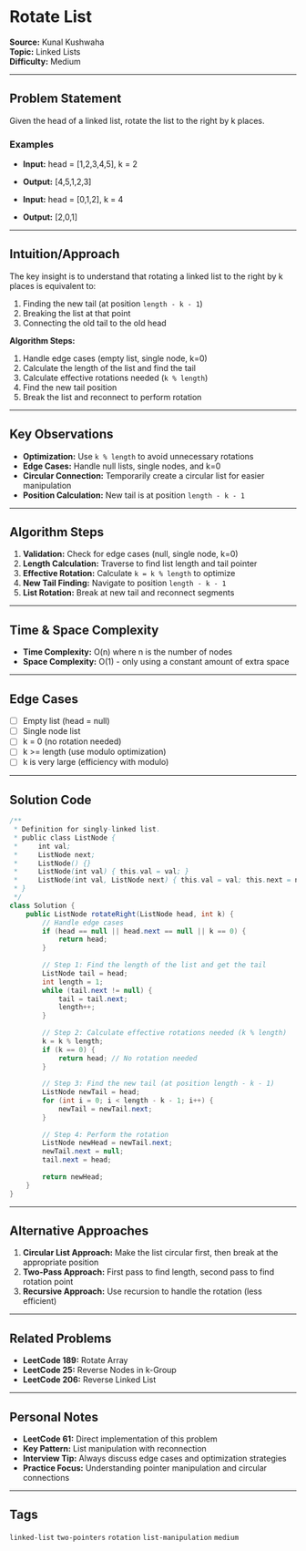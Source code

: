 # Rotate List

**Source:** Kunal Kushwaha  
**Topic:** Linked Lists  
**Difficulty:** Medium

---

## Problem Statement

Given the head of a linked list, rotate the list to the right by k places.

### Examples
- **Input:** head = [1,2,3,4,5], k = 2
- **Output:** [4,5,1,2,3]

- **Input:** head = [0,1,2], k = 4  
- **Output:** [2,0,1]

---

## Intuition/Approach

The key insight is to understand that rotating a linked list to the right by k places is equivalent to:
1. Finding the new tail (at position `length - k - 1`)
2. Breaking the list at that point
3. Connecting the old tail to the old head

**Algorithm Steps:**
1. Handle edge cases (empty list, single node, k=0)
2. Calculate the length of the list and find the tail
3. Calculate effective rotations needed (`k % length`)
4. Find the new tail position
5. Break the list and reconnect to perform rotation

---

## Key Observations

- **Optimization:** Use `k % length` to avoid unnecessary rotations
- **Edge Cases:** Handle null lists, single nodes, and k=0
- **Circular Connection:** Temporarily create a circular list for easier manipulation
- **Position Calculation:** New tail is at position `length - k - 1`

---

## Algorithm Steps

1. **Validation:** Check for edge cases (null, single node, k=0)
2. **Length Calculation:** Traverse to find list length and tail pointer
3. **Effective Rotation:** Calculate `k = k % length` to optimize
4. **New Tail Finding:** Navigate to position `length - k - 1`
5. **List Rotation:** Break at new tail and reconnect segments

---

## Time & Space Complexity

- **Time Complexity:** O(n) where n is the number of nodes
- **Space Complexity:** O(1) - only using a constant amount of extra space

---

## Edge Cases

- [ ] Empty list (head = null)
- [ ] Single node list
- [ ] k = 0 (no rotation needed)
- [ ] k >= length (use modulo optimization)
- [ ] k is very large (efficiency with modulo)

---

## Solution Code

```java
/**
 * Definition for singly-linked list.
 * public class ListNode {
 *     int val;
 *     ListNode next;
 *     ListNode() {}
 *     ListNode(int val) { this.val = val; }
 *     ListNode(int val, ListNode next) { this.val = val; this.next = next; }
 * }
 */
class Solution {
    public ListNode rotateRight(ListNode head, int k) {
        // Handle edge cases
        if (head == null || head.next == null || k == 0) {
            return head;
        }
        
        // Step 1: Find the length of the list and get the tail
        ListNode tail = head;
        int length = 1;
        while (tail.next != null) {
            tail = tail.next;
            length++;
        }
        
        // Step 2: Calculate effective rotations needed (k % length)
        k = k % length;
        if (k == 0) {
            return head; // No rotation needed
        }
        
        // Step 3: Find the new tail (at position length - k - 1)
        ListNode newTail = head;
        for (int i = 0; i < length - k - 1; i++) {
            newTail = newTail.next;
        }
        
        // Step 4: Perform the rotation
        ListNode newHead = newTail.next;
        newTail.next = null;
        tail.next = head;
        
        return newHead;
    }
}
```

---

## Alternative Approaches

1. **Circular List Approach:** Make the list circular first, then break at the appropriate position
2. **Two-Pass Approach:** First pass to find length, second pass to find rotation point
3. **Recursive Approach:** Use recursion to handle the rotation (less efficient)

---

## Related Problems

- **LeetCode 189:** Rotate Array
- **LeetCode 25:** Reverse Nodes in k-Group
- **LeetCode 206:** Reverse Linked List

---

## Personal Notes

- **LeetCode 61:** Direct implementation of this problem
- **Key Pattern:** List manipulation with reconnection
- **Interview Tip:** Always discuss edge cases and optimization strategies
- **Practice Focus:** Understanding pointer manipulation and circular connections

---

## Tags

`linked-list` `two-pointers` `rotation` `list-manipulation` `medium` 